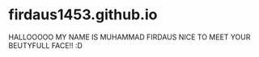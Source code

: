 # firdaus1453.github.io


HALLOOOOO MY NAME IS MUHAMMAD FIRDAUS
NICE TO MEET YOUR BEUTYFULL FACE!! :D

